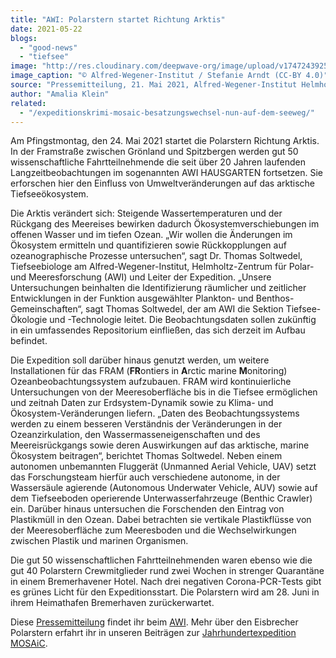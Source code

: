 ```yaml
---
title: "AWI: Polarstern startet Richtung Arktis"
date: 2021-05-22
blogs: 
  - "good-news"
  - "tiefsee"
image: "http://res.cloudinary.com/deepwave-org/image/upload/v1747243925/deepwave.org/AWI_Polarstern_startet_Richtung_Arktis-scaled.jpg"
image_caption: "© Alfred-Wegener-Institut / Stefanie Arndt (CC-BY 4.0)"
source: "Pressemitteilung, 21. Mai 2021, Alfred-Wegener-Institut Helmholtz-Zentrum für Polar- und Meeresforschung"
author: "Amalia Klein"
related: 
  - "/expeditionskrimi-mosaic-besatzungswechsel-nun-auf-dem-seeweg/"
---
```


Am Pfingstmontag, den 24. Mai 2021 startet die Polarstern Richtung Arktis. In der Framstraße zwischen Grönland und Spitzbergen werden gut 50 wissenschaftliche Fahrtteilnehmende die seit über 20 Jahren laufenden Langzeitbeobachtungen im sogenannten AWI HAUSGARTEN fortsetzen. Sie erforschen hier den Einfluss von Umweltveränderungen auf das arktische Tiefseeökosystem.

Die Arktis verändert sich: Steigende Wassertemperaturen und der Rückgang des Meereises bewirken dadurch Ökosystemverschiebungen im offenen Wasser und im tiefen Ozean. „Wir wollen die Änderungen im Ökosystem ermitteln und quantifizieren sowie Rückkopplungen auf ozeanographische Prozesse untersuchen“, sagt Dr. Thomas Soltwedel, Tiefseebiologe am Alfred-Wegener-Institut, Helmholtz-Zentrum für Polar- und Meeresforschung (AWI) und Leiter der Expedition. „Unsere Untersuchungen beinhalten die Identifizierung räumlicher und zeitlicher Entwicklungen in der Funktion ausgewählter Plankton- und Benthos-Gemeinschaften“, sagt Thomas Soltwedel, der am AWI die Sektion Tiefsee-Ökologie und -Technologie leitet. Die Beobachtungsdaten sollen zukünftig in ein umfassendes Repositorium einfließen, das sich derzeit im Aufbau befindet.

Die Expedition soll darüber hinaus genutzt werden, um weitere Installationen für das FRAM (**FR**ontiers in **A**rctic marine **M**onitoring) Ozeanbeobachtungssystem aufzubauen. FRAM wird kontinuierliche Untersuchungen von der Meeresoberfläche bis in die Tiefsee ermöglichen und zeitnah Daten zur Erdsystem-Dynamik sowie zu Klima- und Ökosystem-Veränderungen liefern. „Daten des Beobachtungssystems werden zu einem besseren Verständnis der Veränderungen in der Ozeanzirkulation, den Wassermasseneigenschaften und des Meereisrückgangs sowie deren Auswirkungen auf das arktische, marine Ökosystem beitragen“, berichtet Thomas Soltwedel. Neben einem autonomen unbemannten Fluggerät (Unmanned Aerial Vehicle, UAV) setzt das Forschungsteam hierfür auch verschiedene autonome, in der Wassersäule agierende (Autonomous Underwater Vehicle, AUV) sowie auf dem Tiefseeboden operierende Unterwasserfahrzeuge (Benthic Crawler) ein. Darüber hinaus untersuchen die Forschenden den Eintrag von Plastikmüll in den Ozean. Dabei betrachten sie vertikale Plastikflüsse von der Meeresoberfläche zum Meeresboden und die Wechselwirkungen zwischen Plastik und marinen Organismen.

Die gut 50 wissenschaftlichen Fahrtteilnehmenden waren ebenso wie die gut 40 Polarstern Crewmitglieder rund zwei Wochen in strenger Quarantäne in einem Bremerhavener Hotel. Nach drei negativen Corona-PCR-Tests gibt es grünes Licht für den Expeditionsstart. Die Polarstern wird am 28. Juni in ihrem Heimathafen Bremerhaven zurückerwartet.

Diese [Pressemitteilung](https://www.awi.de/ueber-uns/service/presse/presse-detailansicht/polarstern-startet-richtung-arktis-1.html) findet ihr beim [AWI](https://www.awi.de/). Mehr über den Eisbrecher Polarstern erfahrt ihr in unseren Beiträgen zur [Jahrhundertexpedition MOSAiC](https://www.deepwave.org/expeditionskrimi-mosaic-besatzungswechsel-nun-auf-dem-seeweg/).
